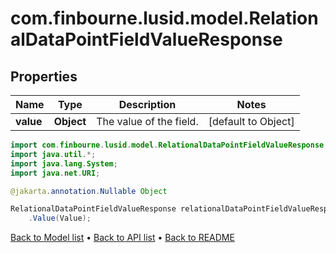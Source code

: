 # com.finbourne.lusid.model.RelationalDataPointFieldValueResponse

## Properties

Name | Type | Description | Notes
------------ | ------------- | ------------- | -------------
**value** | **Object** | The value of the field. | [default to Object]

```java
import com.finbourne.lusid.model.RelationalDataPointFieldValueResponse;
import java.util.*;
import java.lang.System;
import java.net.URI;

@jakarta.annotation.Nullable Object 

RelationalDataPointFieldValueResponse relationalDataPointFieldValueResponseInstance = new RelationalDataPointFieldValueResponse()
    .Value(Value);
```


[Back to Model list](../README.md#documentation-for-models) &#8226; [Back to API list](../README.md#documentation-for-api-endpoints) &#8226; [Back to README](../README.md)
